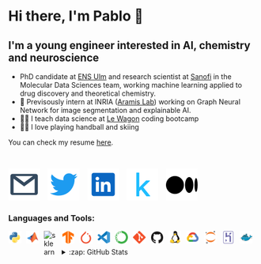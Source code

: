 # Hi there, I'm Pablo 👋

## I'm a young engineer interested in AI, chemistry and neuroscience
- PhD candidate at [ENS Ulm](https://www.ens.psl.eu/en) and research scientist at [Sanofi](https://www.sanofi.com/en/) in the Molecular Data Sciences team, working machine learning applied to drug discovery and theoretical chemistry. 
- 🧠 Previsously intern at INRIA ([Aramis Lab](https://www.aramislab.fr/)) working on Graph Neural Network for image segmentation and explainable AI. 
- 👨‍🏫 I teach data science at [Le Wagon](https://www.lewagon.com/data-science-course/full-time) coding bootcamp
- 🤾‍♂️ I love playing handball and skiing

You can check my resume [here](https://github.com/pablo-mas/pablo-mas.github.io/blob/be2a750cd10d140e8b8825815632c2268503d01f/files/cv_20220801.pdf).

<br />

[![website](img/mail_32x32.svg)](mailto:pablovn.mas@gmail.com)
&nbsp;&nbsp;
[![website](img/twitter_32x32.svg)](https://twitter.com/pablomasvn)
&nbsp;&nbsp;
[![website](img/linkedin_32x32.svg)](https://www.linkedin.com/in/pablo-mas/)
&nbsp;&nbsp;
[![website](img/kaggle_32x32.svg)](https://www.kaggle.com/pablomas)
&nbsp;&nbsp;
[![website](img/medium_32x32.svg)](https://medium.com/@pablovn.mas)

### Languages and Tools:

<img align="left" alt="Python" width="26px" src="https://github.com/devicons/devicon/blob/v2.15.1/icons/python/python-original.svg" style="padding-right:10px;" />
<img align="left" alt="Matlab" width="26px" src="https://github.com/devicons/devicon/blob/v2.15.1/icons/matlab/matlab-original.svg" style="padding-right:10px;" />
<img align="left" alt="sklearn" width="26px" src="https://upload.wikimedia.org/wikipedia/commons/0/05/Scikit_learn_logo_small.svg" style="padding-right:10px;" />
<img align="left" alt="Tensorflow" width="26px" src="https://github.com/devicons/devicon/blob/v2.15.1/icons/tensorflow/tensorflow-original.svg" style="padding-right:10px;" />
<img align="left" alt="PyTorch" width="26px" src="https://github.com/devicons/devicon/blob/v2.15.1/icons/pytorch/pytorch-original.svg" style="padding-right:10px;" />
<img align="left" alt="vscode" width="26px" src="https://github.com/devicons/devicon/blob/v2.15.1/icons/vscode/vscode-original.svg" style="padding-right:10px;" />
<img align="left" alt="Anaconda" width="26px" src="https://github.com/devicons/devicon/blob/v2.15.1/icons/anaconda/anaconda-original.svg" style="padding-right:10px;" />
<img align="left" alt="Git" width="26px" src="https://github.com/devicons/devicon/blob/v2.15.1/icons/git/git-original.svg" style="padding-right:10px;" />
<img align="left" alt="GitHub" width="26px" src="https://github.com/devicons/devicon/blob/v2.15.1/icons/github/github-original.svg" style="padding-right:10px;" />
<img align="left" alt="Linux" width="26px" src="https://github.com/devicons/devicon/blob/v2.15.1/icons/linux/linux-original.svg" style="padding-right:10px;" />
<img align="left" alt="GCP" width="26px" src="https://github.com/devicons/devicon/blob/v2.15.1/icons/googlecloud/googlecloud-original.svg" style="padding-right:10px;" />
<img align="left" alt="Jupyter" width="26px" src="https://github.com/devicons/devicon/blob/v2.15.1/icons/jupyter/jupyter-original.svg" style="padding-right:10px;" />
<img align="left" alt="Heroku" width="26px" src="https://github.com/devicons/devicon/blob/v2.15.1/icons/heroku/heroku-original.svg" style="padding-right:10px;" />
<img align="left" alt="Docker" width="26px" src="https://github.com/devicons/devicon/blob/v2.15.1/icons/docker/docker-original.svg" style="padding-right:10px;" />

<br />
<br />


<details>
  <summary>:zap: GitHub Stats</summary>

  <img align="left" alt="pablo-mas's GitHub Stats" src="https://github-readme-stats.vercel.app/api?username=pablo-mas&show_icons=true&hide_border=false&title_color=ff652f&icon_color=FFE400&bg_color=09131B&text_color=ffffff&border_color=0c1a25" />

</details>
